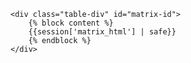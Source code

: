 <!--
PayLES readme

Steps to run Flask application:
1. Open command prompt
2. Navigate to: c:\Users\blue\Documents\GitHub\PayLES\app
3. Run: venv\Scripts\activate
4. run python main.py
5. Open on browser: http://127.0.0.1:8080/

flask basics: https://realpython.com/python-web-applications/
file upload: https://stackabuse.com/step-by-step-guide-to-file-upload-with-flask/
flask templates: https://www.geeksforgeeks.org/flask-templates/
serving static flask files: https://stackabuse.com/serving-static-files-with-flask/
get/post with flask: https://stackabuse.com/how-to-get-and-parse-http-post-body-in-flask-json-and-form-data/
pdfplumber: https://pypi.org/project/pdfplumber/
dynamic AJAX with flask: https://www.geeksforgeeks.org/dynamic-forms-handling-with-htmx-and-python-flask/
css modal: https://codepen.io/anon/embed/DdeoeW?height=600&theme-id=0&slug-hash=DdeoeW&default-tab=result&animations=run&editable=&name=cp_embed_4#html-box
table: https://stackoverflow.com/questions/4932181/rounded-table-corners-css-only
pull data from excel: https://stackoverflow.com/questions/22542442/extract-excel-columns-into-python-array
flask config file: https://flask.palletsprojects.com/en/stable/config/
flask sessions: https://www.geeksforgeeks.org/how-to-use-flask-session-in-python-flask/
searching through dataframes: https://rowannicholls.github.io/python/advanced/data_frames_searching.html
python dataframe add column: https://www.geeksforgeeks.org/dealing-with-rows-and-columns-in-pandas-dataframe/


military les: https://www.dfas.mil/Portals/98/Documents/Military%20Members/Payentitlements/aboutpay/Army_reading_your_LES.pdf?ver=2020-04-22-134400-497
SGLI website: https://www.va.gov/life-insurance/options-eligibility/sgli/
military pay table: https://www.dfas.mil/militarymembers/payentitlements/Pay-Tables/
MHA zipcodes: https://veteran.com/bah-rates-state/
bah table: https://www.travel.dod.mil/Allowances/Basic-Allowance-for-Housing/BAH-Rate-Lookup/


todo:
- display LES at bottom of table as image
- overlay of selectable things on les display
- have first input be a placeholder for inputs, then actual value (if-then)
- css styling
- building out modals
- building out pages
- additional rows to be added
-->


    <div class="table-div" id="matrix-id">
        {% block content %}
        {{session['matrix_html'] | safe}}
        {% endblock %}
    </div>
<!--
old table:
-->
<!--
    <div class="table-div" id="matrix-id">
        <table class="matrix-table">
            <tbody>
                <tr class="matrix-header">
                    <td class="matrix-header"></td>
                    <td class="matrix-header">{{session.months[0]}}</td>
                    <td class="matrix-header">{{session.months[1]}}</td>
                    <td class="matrix-header">{{session.months[2]}}</td>
                    <td class="matrix-header">{{session.months[3]}}</td>
                    <td class="matrix-header">{{session.months[4]}}</td>
                    <td class="matrix-header">{{session.months[5]}}</td>
                    <td class="matrix-header">{{session.months[6]}}</td>
                </tr>

                <tr class="matrix">
                    <td class="matrix">
                        <label class="modalbutton" for="modal-basepay">Base Pay</label>
                    </td>
                    <td class="matrix">{{'${:,.2f}'.format(session.basepay[0])}}</td>
                    <td class="matrix">{{'${:,.2f}'.format(session.basepay[1])}}</td>
                    <td class="matrix">{{'${:,.2f}'.format(session.basepay[2])}}</td>
                    <td class="matrix">{{'${:,.2f}'.format(session.basepay[3])}}</td>
                    <td class="matrix">{{'${:,.2f}'.format(session.basepay[4])}}</td>
                    <td class="matrix">{{'${:,.2f}'.format(session.basepay[5])}}</td>
                    <td class="matrix">{{'${:,.2f}'.format(session.basepay[6])}}</td>
                </tr>

                <tr class="matrix">
                    <td class="matrix">
                        <label class="modalbutton" for="modal-bas">BAS</label>
                    </td>
                    <td class="matrix">{{'${:,.2f}'.format(session.bas[0])}}</td>
                    <td class="matrix">{{'${:,.2f}'.format(session.bas[1])}}</td>
                    <td class="matrix">{{'${:,.2f}'.format(session.bas[2])}}</td>
                    <td class="matrix">{{'${:,.2f}'.format(session.bas[3])}}</td>
                    <td class="matrix">{{'${:,.2f}'.format(session.bas[4])}}</td>
                    <td class="matrix">{{'${:,.2f}'.format(session.bas[5])}}</td>
                    <td class="matrix">{{'${:,.2f}'.format(session.bas[6])}}</td>
                </tr>

                <tr class="matrix">
                    <td class="matrix">
                        <label class="modalbutton" for="modal-bah">BAH</label>
                    </td>
                    <td class="matrix">{{'${:,.2f}'.format(session.bah[0])}}</td>
                    <td class="matrix">{{'${:,.2f}'.format(session.bah[1])}}</td>
                    <td class="matrix">{{'${:,.2f}'.format(session.bah[2])}}</td>
                    <td class="matrix">{{'${:,.2f}'.format(session.bah[3])}}</td>
                    <td class="matrix">{{'${:,.2f}'.format(session.bah[4])}}</td>
                    <td class="matrix">{{'${:,.2f}'.format(session.bah[5])}}</td>
                    <td class="matrix">{{'${:,.2f}'.format(session.bah[6])}}</td>
                </tr>

                {% if session.ueainitial[0] != 0 %}
                <tr class="matrix">
                    <td class="matrix">
                        <label class="modalbutton" for="modal-ueainitial">UEA Initial</label>
                    </td>
                    <td class="matrix">{{'${:,.2f}'.format(session.ueainitial[0])}}</td>
                    <td class="matrix">{{'${:,.2f}'.format(session.ueainitial[1])}}</td>
                    <td class="matrix">{{'${:,.2f}'.format(session.ueainitial[2])}}</td>
                    <td class="matrix">{{'${:,.2f}'.format(session.ueainitial[3])}}</td>
                    <td class="matrix">{{'${:,.2f}'.format(session.ueainitial[4])}}</td>
                    <td class="matrix">{{'${:,.2f}'.format(session.ueainitial[5])}}</td>
                    <td class="matrix">{{'${:,.2f}'.format(session.ueainitial[6])}}</td>
                </tr>
                {% endif %}

                {% if session.advancedebt[0] != 0 %}
                <tr class="matrix">
                    <td class="matrix">
                        <label class="modalbutton" for="modal-advancedebt">Advance Debt</label>
                    </td>
                    <td class="matrix">{{'${:,.2f}'.format(session.advancedebt[0])}}</td>
                    <td class="matrix">{{'${:,.2f}'.format(session.advancedebt[1])}}</td>
                    <td class="matrix">{{'${:,.2f}'.format(session.advancedebt[2])}}</td>
                    <td class="matrix">{{'${:,.2f}'.format(session.advancedebt[3])}}</td>
                    <td class="matrix">{{'${:,.2f}'.format(session.advancedebt[4])}}</td>
                    <td class="matrix">{{'${:,.2f}'.format(session.advancedebt[5])}}</td>
                    <td class="matrix">{{'${:,.2f}'.format(session.advancedebt[6])}}</td>
                </tr>
                {% endif %}

                {% if session.pcsmember[0] != 0 %}
                <tr class="matrix">
                    <td class="matrix">
                        <label class="modalbutton" for="modal-pcsmember">PCS Member</label>
                    </td>
                    <td class="matrix">{{'${:,.2f}'.format(session.pcsmember[0])}}</td>
                    <td class="matrix">{{'${:,.2f}'.format(session.pcsmember[1])}}</td>
                    <td class="matrix">{{'${:,.2f}'.format(session.pcsmember[2])}}</td>
                    <td class="matrix">{{'${:,.2f}'.format(session.pcsmember[3])}}</td>
                    <td class="matrix">{{'${:,.2f}'.format(session.pcsmember[4])}}</td>
                    <td class="matrix">{{'${:,.2f}'.format(session.pcsmember[5])}}</td>
                    <td class="matrix">{{'${:,.2f}'.format(session.pcsmember[6])}}</td>
                </tr>
                {% endif %}


                <tr class="matrix">
                    <td class="matrix">
                        <label class="modalbutton" for="modal-federaltaxes">Federal Taxes</label>
                    </td>
                    <td class="matrix">{{'${:,.2f}'.format(session.federaltaxes[0])}}</td>
                    <td class="matrix">{{'${:,.2f}'.format(session.federaltaxes[1])}}</td>
                    <td class="matrix">{{'${:,.2f}'.format(session.federaltaxes[2])}}</td>
                    <td class="matrix">{{'${:,.2f}'.format(session.federaltaxes[3])}}</td>
                    <td class="matrix">{{'${:,.2f}'.format(session.federaltaxes[4])}}</td>
                    <td class="matrix">{{'${:,.2f}'.format(session.federaltaxes[5])}}</td>
                    <td class="matrix">{{'${:,.2f}'.format(session.federaltaxes[6])}}</td>
                </tr>

                <tr class="matrix">
                    <td class="matrix">
                        <label class="modalbutton" for="modal-ficasocsecurity">FICA - Social Security</label>
                    </td>
                    <td class="matrix">{{'${:,.2f}'.format(session.ficasocsecurity[0])}}</td>
                    <td class="matrix">{{'${:,.2f}'.format(session.ficasocsecurity[1])}}</td>
                    <td class="matrix">{{'${:,.2f}'.format(session.ficasocsecurity[2])}}</td>
                    <td class="matrix">{{'${:,.2f}'.format(session.ficasocsecurity[3])}}</td>
                    <td class="matrix">{{'${:,.2f}'.format(session.ficasocsecurity[4])}}</td>
                    <td class="matrix">{{'${:,.2f}'.format(session.ficasocsecurity[5])}}</td>
                    <td class="matrix">{{'${:,.2f}'.format(session.ficasocsecurity[6])}}</td>
                </tr>

                <tr class="matrix">
                    <td class="matrix">
                        <label class="modalbutton" for="modal-ficamedicare">FICA - Medicare</label>
                    </td>
                    <td class="matrix">{{'${:,.2f}'.format(session.ficamedicare[0])}}</td>
                    <td class="matrix">{{'${:,.2f}'.format(session.ficamedicare[1])}}</td>
                    <td class="matrix">{{'${:,.2f}'.format(session.ficamedicare[2])}}</td>
                    <td class="matrix">{{'${:,.2f}'.format(session.ficamedicare[3])}}</td>
                    <td class="matrix">{{'${:,.2f}'.format(session.ficamedicare[4])}}</td>
                    <td class="matrix">{{'${:,.2f}'.format(session.ficamedicare[5])}}</td>
                    <td class="matrix">{{'${:,.2f}'.format(session.ficamedicare[6])}}</td>
                </tr>

                <tr class="matrix">
                    <td class="matrix">
                        <label class="modalbutton" for="modal-sgli">SGLI</label>
                    </td>
                    <td class="matrix">{{'${:,.2f}'.format(session.sgli[0])}}</td>
                    <td class="matrix">{{'${:,.2f}'.format(session.sgli[1])}}</td>
                    <td class="matrix">{{'${:,.2f}'.format(session.sgli[2])}}</td>
                    <td class="matrix">{{'${:,.2f}'.format(session.sgli[3])}}</td>
                    <td class="matrix">{{'${:,.2f}'.format(session.sgli[4])}}</td>
                    <td class="matrix">{{'${:,.2f}'.format(session.sgli[5])}}</td>
                    <td class="matrix">{{'${:,.2f}'.format(session.sgli[6])}}</td>
                </tr>

                <tr class="matrix">
                    <td class="matrix">
                        <label class="modalbutton" for="modal-statetaxes">State Taxes</label>
                    </td>
                    <td class="matrix">{{'${:,.2f}'.format(session.statetaxes[0])}}</td>
                    <td class="matrix">{{'${:,.2f}'.format(session.statetaxes[1])}}</td>
                    <td class="matrix">{{'${:,.2f}'.format(session.statetaxes[2])}}</td>
                    <td class="matrix">{{'${:,.2f}'.format(session.statetaxes[3])}}</td>
                    <td class="matrix">{{'${:,.2f}'.format(session.statetaxes[4])}}</td>
                    <td class="matrix">{{'${:,.2f}'.format(session.statetaxes[5])}}</td>
                    <td class="matrix">{{'${:,.2f}'.format(session.statetaxes[6])}}</td>
                </tr>

                <tr class="matrix">
                    <td class="matrix">
                        <label class="modalbutton" for="modal-rothtsp">Roth TSP</label>
                    </td>
                    <td class="matrix">{{'${:,.2f}'.format(session.rothtsp[0])}}</td>
                    <td class="matrix">{{'${:,.2f}'.format(session.rothtsp[1])}}</td>
                    <td class="matrix">{{'${:,.2f}'.format(session.rothtsp[2])}}</td>
                    <td class="matrix">{{'${:,.2f}'.format(session.rothtsp[3])}}</td>
                    <td class="matrix">{{'${:,.2f}'.format(session.rothtsp[4])}}</td>
                    <td class="matrix">{{'${:,.2f}'.format(session.rothtsp[5])}}</td>
                    <td class="matrix">{{'${:,.2f}'.format(session.rothtsp[6])}}</td>
                </tr>


                {% if session.partialpay[0] != 0 %}
                <tr class="matrix">
                    <td class="matrix">
                        <label class="modalbutton" for="modal-partialpay">Partial Pay</label>
                    </td>
                    <td class="matrix">{{'${:,.2f}'.format(session.partialpay[0])}}</td>
                    <td class="matrix">{{'${:,.2f}'.format(session.partialpay[1])}}</td>
                    <td class="matrix">{{'${:,.2f}'.format(session.partialpay[2])}}</td>
                    <td class="matrix">{{'${:,.2f}'.format(session.partialpay[3])}}</td>
                    <td class="matrix">{{'${:,.2f}'.format(session.partialpay[4])}}</td>
                    <td class="matrix">{{'${:,.2f}'.format(session.partialpay[5])}}</td>
                    <td class="matrix">{{'${:,.2f}'.format(session.partialpay[6])}}</td>
                </tr>
                {% endif %}

                {% if session.pcsmembers[0] != 0 %}
                <tr class="matrix">
                    <td class="matrix">
                        <label class="modalbutton" for="modal-pcsmembers">PCS Members</label>
                    </td>
                    <td class="matrix">{{'${:,.2f}'.format(session.pcsmembers[0])}}</td>
                    <td class="matrix">{{'${:,.2f}'.format(session.pcsmembers[1])}}</td>
                    <td class="matrix">{{'${:,.2f}'.format(session.pcsmembers[2])}}</td>
                    <td class="matrix">{{'${:,.2f}'.format(session.pcsmembers[3])}}</td>
                    <td class="matrix">{{'${:,.2f}'.format(session.pcsmembers[4])}}</td>
                    <td class="matrix">{{'${:,.2f}'.format(session.pcsmembers[5])}}</td>
                    <td class="matrix">{{'${:,.2f}'.format(session.pcsmembers[6])}}</td>
                </tr>
                {% endif %}

                {% if session.debt[0] != 0 %}
                <tr class="matrix">
                    <td class="matrix">
                        <label class="modalbutton" for="modal-debt">Debt</label>
                    </td>
                    <td class="matrix">{{'${:,.2f}'.format(session.debt[0])}}</td>
                    <td class="matrix">{{'${:,.2f}'.format(session.debt[1])}}</td>
                    <td class="matrix">{{'${:,.2f}'.format(session.debt[2])}}</td>
                    <td class="matrix">{{'${:,.2f}'.format(session.debt[3])}}</td>
                    <td class="matrix">{{'${:,.2f}'.format(session.debt[4])}}</td>
                    <td class="matrix">{{'${:,.2f}'.format(session.debt[5])}}</td>
                    <td class="matrix">{{'${:,.2f}'.format(session.debt[6])}}</td>
                </tr>
                {% endif %}


                <tr class="matrix">
                    <td class="matrix" colspan="8" style="background-color: #CFD8DC; height: 8px; padding: 0px;"></td>
                </tr>

                <tr class="matrix">
                    <td class="matrix">
                        <label class="modalbutton" for="modal-taxablepay">Taxable Pay</label>
                    </td>
                    <td class="matrix">{{'${:,.2f}'.format(session.taxablepay[0])}}</td>
                    <td class="matrix">{{'${:,.2f}'.format(session.taxablepay[1])}}</td>
                    <td class="matrix">{{'${:,.2f}'.format(session.taxablepay[2])}}</td>
                    <td class="matrix">{{'${:,.2f}'.format(session.taxablepay[3])}}</td>
                    <td class="matrix">{{'${:,.2f}'.format(session.taxablepay[4])}}</td>
                    <td class="matrix">{{'${:,.2f}'.format(session.taxablepay[5])}}</td>
                    <td class="matrix">{{'${:,.2f}'.format(session.taxablepay[6])}}</td>
                </tr>

                <tr class="matrix">
                    <td class="matrix">
                        <label class="modalbutton" for="modal-nontaxablepay">Non-Taxable Pay</label>
                    </td>
                    <td class="matrix">{{'${:,.2f}'.format(session.nontaxablepay[0])}}</td>
                    <td class="matrix">{{'${:,.2f}'.format(session.nontaxablepay[1])}}</td>
                    <td class="matrix">{{'${:,.2f}'.format(session.nontaxablepay[2])}}</td>
                    <td class="matrix">{{'${:,.2f}'.format(session.nontaxablepay[3])}}</td>
                    <td class="matrix">{{'${:,.2f}'.format(session.nontaxablepay[4])}}</td>
                    <td class="matrix">{{'${:,.2f}'.format(session.nontaxablepay[5])}}</td>
                    <td class="matrix">{{'${:,.2f}'.format(session.nontaxablepay[6])}}</td>
                </tr>

                <tr class="matrix">
                    <td class="matrix">
                        <label class="modalbutton" for="modal-totaltaxes">Total Taxes</label>
                    </td>
                    <td class="matrix">{{'${:,.2f}'.format(session.totaltaxes[0])}}</td>
                    <td class="matrix">{{'${:,.2f}'.format(session.totaltaxes[1])}}</td>
                    <td class="matrix">{{'${:,.2f}'.format(session.totaltaxes[2])}}</td>
                    <td class="matrix">{{'${:,.2f}'.format(session.totaltaxes[3])}}</td>
                    <td class="matrix">{{'${:,.2f}'.format(session.totaltaxes[4])}}</td>
                    <td class="matrix">{{'${:,.2f}'.format(session.totaltaxes[5])}}</td>
                    <td class="matrix">{{'${:,.2f}'.format(session.totaltaxes[6])}}</td>
                </tr>

                <tr class="matrix">
                    <td class="matrix">
                        <label class="modalbutton" for="modal-grosspay">Gross Pay</label>
                    </td>
                    <td class="matrix">{{'${:,.2f}'.format(session.grosspay[0])}}</td>
                    <td class="matrix">{{'${:,.2f}'.format(session.grosspay[1])}}</td>
                    <td class="matrix">{{'${:,.2f}'.format(session.grosspay[2])}}</td>
                    <td class="matrix">{{'${:,.2f}'.format(session.grosspay[3])}}</td>
                    <td class="matrix">{{'${:,.2f}'.format(session.grosspay[4])}}</td>
                    <td class="matrix">{{'${:,.2f}'.format(session.grosspay[5])}}</td>
                    <td class="matrix">{{'${:,.2f}'.format(session.grosspay[6])}}</td>
                </tr>

                <tr class="matrix">
                    <td class="matrix">
                        <label class="modalbutton" for="modal-netpay">Net Pay</label>
                    </td>
                    <td class="matrix">{{'${:,.2f}'.format(session.netpay[0])}}</td>
                    <td class="matrix">{{'${:,.2f}'.format(session.netpay[1])}}</td>
                    <td class="matrix">{{'${:,.2f}'.format(session.netpay[2])}}</td>
                    <td class="matrix">{{'${:,.2f}'.format(session.netpay[3])}}</td>
                    <td class="matrix">{{'${:,.2f}'.format(session.netpay[4])}}</td>
                    <td class="matrix">{{'${:,.2f}'.format(session.netpay[5])}}</td>
                    <td class="matrix">{{'${:,.2f}'.format(session.netpay[6])}}</td>
                </tr>
            </tbody>
        </table>
    </div>
    -->